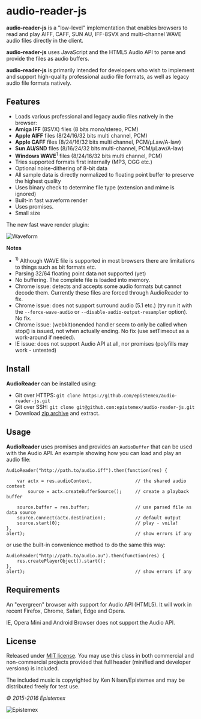 ﻿audio-reader-js
===============

**audio-reader-js** is a "low-level" implementation that enables browsers
to read and play AIFF, CAFF, SUN AU, IFF-8SVX and multi-channel WAVE
audio files directly in the client.

**audio-reader-js** uses JavaScript and the HTML5 Audio API to parse and provide
the files as audio buffers.

**audio-reader-js** is primarily intended for developers who wish to implement
and support high-quality professional audio file formats, as well as legacy
audio file formats natively.


Features
--------

- Loads various professional and legacy audio files natively in the browser:
- **Amiga IFF** (8SVX) files (8 bits mono/stereo, PCM)
- **Apple AIFF** files (8/24/16/32 bits multi channel, PCM)
- **Apple CAFF** files (8/24/16/32 bits multi channel, PCM/µLaw/A-law)
- **Sun AU/SND** files (8/16/24/32 bits multi-channel, PCM/µLaw/A-law)
- **Windows WAVE**<sup>1</sup> files (8/24/16/32 bits multi channel, PCM)
- Tries supported formats first internally (MP3, OGG etc.)
- Optional noise-dithering of 8-bit data
- All sample data is directly normalized to floating point buffer to preserve the highest quality
- Uses binary check to determine file type (extension and mime is ignored)
- Built-in fast waveform render
- Uses promises.
- Small size

The new fast wave render plugin:

![Waveform](http://i.imgur.com/Q5EQWL3.png)

**Notes**

- <sup>1)</sup> Although WAVE file is supported in most browsers there are
limitations to things such as bit formats etc.
- Parsing 32/64 floating point data not supported (yet)
- No buffering. The complete file is loaded into memory.
- Chrome issue: detects and accepts some audio formats but cannot decode them. Currently these files are forced through AudioReader to fix.
- Chrome issue: does not support surround audio (5.1 etc.) (try run it with the `--force-wave-audio` or `--disable-audio-output-resampler` option). No fix.
- Chrome issue: (webkit)onended handler seem to only be called when stop() is issued, not when actually ending. No fix (use setTimeout as a work-around if needed).
- IE issue: does not support Audio API at all, nor promises (polyfills may work - untested)


Install
-------

**AudioReader** can be installed using:

- Git over HTTPS: `git clone https://github.com/epistemex/audio-reader-js.git`
- Git over SSH: `git clone git@github.com:epistemex/audio-reader-js.git`
- Download [zip archive](https://github.com/epistemex/audio-reader-js/archive/master.zip) and extract.


Usage
-----

**AudioReader** uses promises and provides an `AudioBuffer` that can be used with
the Audio API. An example showing how you can load and play an audio file:

	AudioReader("http://path.to/audio.iff").then(function(res) {

		var actx = res.audioContext,				// the shared audio context
		    source = actx.createBufferSource();		// create a playback buffer

		source.buffer = res.buffer;					// use parsed file as data source
		source.connect(actx.destination);			// default output
		source.start(0);							// play - voila!
	},
	alert);											// show errors if any

or use the built-in convenience method to do the same this way:

	AudioReader("http://path.to/audio.au").then(function(res) {
        res.createPlayerObject().start();
	},
	alert);											// show errors if any


Requirements
------------

An "evergreen" browser with support for Audio API (HTML5).
It will work in recent Firefox, Chrome, Safari, Edge and Opera.

IE, Opera Mini and Android Browser does not support the Audio API.


License
-------

Released under [MIT license](http://choosealicense.com/licenses/mit/). You may use this class in both commercial and non-commercial projects provided that full header (minified and developer versions) is included.

The included music is copyrighted by Ken Nilsen/Epistemex and may be distributed freely for test use.


*&copy; 2015-2016 Epistemex*

![Epistemex](http://i.imgur.com/wZSsyt8.png)
